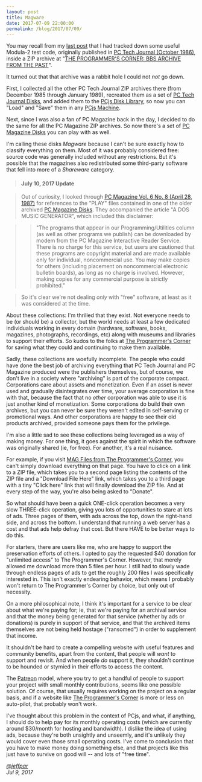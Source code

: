 ```yaml
---
layout: post
title: Magware
date: 2017-07-09 22:00:00
permalink: /blog/2017/07/09/
---
```


You may recall from my [last post](/blog/2017/07/03/) that I had tracked down some useful Modula-2 test code,
originally published in [PC Tech Journal (October 1986)](/pubs/pc/magazines/pctj/PCTJ-1986-10/),
inside a ZIP archive at "[THE PROGRAMMER'S CORNER: BBS ARCHIVE FROM THE PAST](https://www.pcorner.com/list/MAG)". 

It turned out that that archive was a rabbit hole I could not *not* go down.

First, I collected all the other PC Tech Journal ZIP archives there (from December 1985 through January 1989),
recreated them as a set of [PC Tech Journal Disks](/disks/pcx86/shareware/pctj/), and added them to the
[PCjs Disk Library](/disks/pcx86/), so now you can "Load" and "Save" them in any [PCjs Machine](/devices/pcx86/machine/).

Next, since I was also a fan of PC Magazine back in the day, I decided to do the same for all the PC Magazine ZIP
archives.  So now there's a set of [PC Magazine Disks](/disks/pcx86/shareware/pcmag/) you can play with as well.

I'm calling these disks *Magware* because I can't be sure exactly how to classify everything on them.  Most of it
was probably considered free: source code was generally included without any restrictions.  But it's possible that
the magazines also redistributed some third-party software that fell into more of a *Shareware* category.

> #### July 10, 2017 Update

> Out of curiosity, I looked through [PC Magazine Vol. 6 No. 8 (April 28, 1987)](https://archive.org/details/PC-Mag-1987-04-28)
> for references to the "PLAY" files contained in one of the older archived [PC Magazine Disks](/disks/pcx86/shareware/pcmag/).
> They accompanied the article "A DOS MUSIC GENERATOR", which included this disclaimer:

> > "The programs that appear in our Programming/Utilities column (as well as other programs we publish) can be
> > downloaded by modem from the PC Magazine Interactive Reader Service. There is no charge for this service, but
> > users are cautioned that these programs are copyright material and are made available only for individual,
> > noncommercial use. You may make copies for others (including placement on noncommercial electronic bulletin boards),
> > as long as no charge is involved. However, making copies for any commercial purpose is strictly prohibited."

> So it's clear we're not dealing *only* with "free" software, at least as it was considered at the time.

About these collections: I'm thrilled that they exist.  Not everyone needs to be (or should be) a collector, but the
world needs at least a few dedicated individuals working in every domain (hardware, software, books, magazines,
photographs, recordings, etc) along with museums and libraries to support their efforts.  So kudos to the folks
at [The Programmer's Corner](https://www.pcorner.com) for saving what they could and continuing to make them available.

Sadly, these collections are woefully incomplete.  The people who could have done the best job of archiving
everything that PC Tech Journal and PC Magazine produced were the publishers themselves, but of course, we don't
live in a society where "archiving" is part of the corporate compact.  Corporations care about assets and monetization.
Even if an asset is never used and gradually disintegrates over time, your average corporation is fine with that,
because the fact that no *other* corporation was able to use it is just another kind of monetization.  Some corporations
do build their own archives, but you can never be sure they weren't edited in self-serving or promotional ways.  And
other corporations are happy to see their old products archived, provided someone pays them for the privilege.

I'm also a little sad to see these collections being leveraged as a way of making money.  For one thing, it goes
against the spirit in which the software was originally shared (ie, for free).  For another, it's a real nuisance.

For example, if you visit [MAG Files from The Programmer's Corner](https://www.pcorner.com/list/MAG), you can't
simply download everything on that page.  You have to click on a link to a ZIP file, which takes you to a second page
listing the contents of the ZIP file and a "Download File Here" link, which takes you to a third page with a tiny
"Click here" link that will finally download the ZIP file.  And at every step of the way, you're also being asked
to "Donate".

So what should have been a quick ONE-click operation becomes a very slow THREE-click operation, giving you lots of
opportunities to stare at lots of ads.  Three pages of them, with ads across the top, down the right-hand side, and
across the bottom.  I understand that running a web server has a cost and that ads help defray that cost.  But there
HAVE to be better ways to do this.

For starters, there are users like me, who are happy to support the preservation efforts of others.  I opted to pay
the requested $40 donation for "unlimited access" to The Programmer's Corner.  However, that merely allowed me download
more than 5 files per hour.  I still had to slowly wade through endless pages of ads to get the roughly 200 files I was
specifically interested in.  This isn't exactly endearing behavior, which means I probably won't return to The
Programmer's Corner by choice, but only out of necessity.

On a more philosophical note, I think it's important for a service to be clear about what we're paying for; ie, that
we're paying for an archival service and that the money being generated for that service (whether by ads or donations)
is purely in support of that service, and that the archived items themselves are not being held hostage ("ransomed")
in order to supplement that income.

It shouldn't be hard to create a compelling website with useful features and community benefits, apart from the content,
that people will *want* to support and revisit.  And when people *do* support it, they shouldn't continue to be hounded
or stymied in their efforts to access the content.

The [Patreon](https://www.patreon.com/) model, where you try to get a handful of people to support your project with
small monthly contributions, seems like one possible solution.  Of course, that usually requires working on the project
on a regular basis, and if a website like [The Programmer's Corner](https://www.pcorner.com) is more or less on auto-pilot,
that probably won't work.

I've thought about this problem in the context of PCjs, and what, if anything, I should do to help pay for its
monthly operating costs (which are currently around $30/month for hosting and bandwidth).  I dislike the idea of using
ads, because they're both unsightly and unseemly, and it's unlikely they would cover even those small operating costs.
I've come to conclusion that you have to make money doing something else, and that projects like this just have to
survive on good will -- and lots of "free time".

*[@jeffpar](https://jeffpar.com)*  
*Jul 9, 2017*
